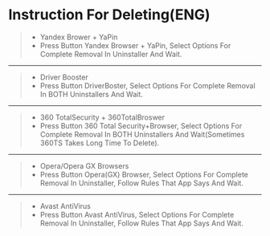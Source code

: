 # Instruction For Deleting(ENG)
> - Yandex Brower + YaPin
> - Press Button Yandex Browser + YaPin, Select Options For Complete Removal In Uninstaller And Wait.
***
> - Driver Booster
>  - Press Button DriverBoster, Select Options For Complete Removal In BOTH Uninstallers And Wait.
***
> - 360 TotalSecurity + 360TotalBroswer
>  - Press Button 360 Total Security+Browser, Select Options For Complete Removal In BOTH Uninstallers And Wait(Sometimes 360TS Takes Long Time To Delete).
***
> - Opera/Opera GX Browsers
>  - Press Button Opera(GX) Browser, Select Options For Complete Removal In Uninstaller, Follow Rules That App Says And Wait.
***
> - Avast AntiVirus
>  - Press Button Avast AntiVirus, Select Options For Complete Removal In Uninstaller, Follow Rules That App Says And Wait.

